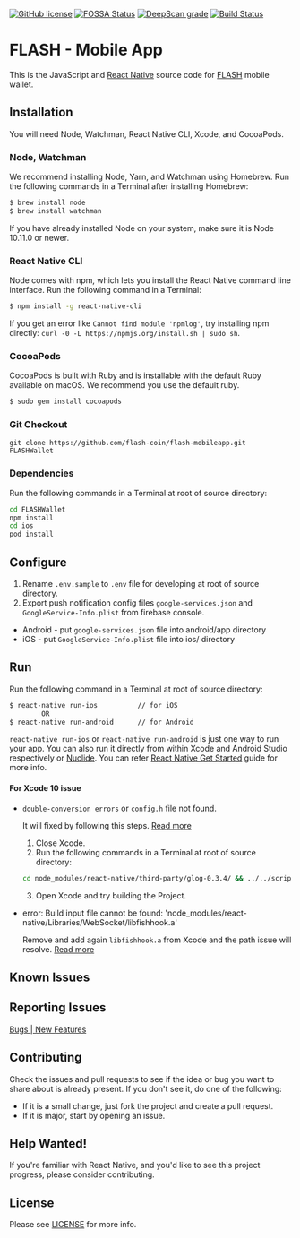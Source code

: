 [![GitHub license](https://img.shields.io/badge/license-MIT-blue.svg)](https://github.com/flash-coin/webwallet/blob/master/LICENSE) [![FOSSA Status](https://app.fossa.io/api/projects/git%2Bgithub.com%2Fflash-coin%2Fflash-mobileapp.svg?type=shield)](https://app.fossa.io/projects/git%2Bgithub.com%2Fflash-coin%2Fflash-mobileapp?ref=badge_shield) [![DeepScan grade](https://deepscan.io/api/projects/2899/branches/21968/badge/grade.svg)](https://deepscan.io/dashboard#view=project&pid=2899&bid=21968) [![Build Status](https://travis-ci.com/flash-coin/flash-mobileapp.svg?token=bmdR7pSx6iBkVZhq26eG&branch=master)](https://travis-ci.com/flash-coin/flash-mobileapp)


# FLASH - Mobile App
This is the JavaScript and [React Native](http://facebook.github.io/react-native/) source code for [FLASH](https://www.flashcoin.io) mobile wallet.


## Installation
You will need Node, Watchman, React Native CLI, Xcode, and CocoaPods.

### Node, Watchman

We recommend installing Node, Yarn, and Watchman using Homebrew. Run the following commands in a Terminal after installing Homebrew:

```sh
$ brew install node
$ brew install watchman
```

If you have already installed Node on your system, make sure it is Node 10.11.0 or newer.

### React Native CLI

Node comes with npm, which lets you install the React Native command line interface. Run the following command in a Terminal:

```sh
$ npm install -g react-native-cli
```

If you get an error like `Cannot find module 'npmlog'`, try installing npm directly: `curl -0 -L https://npmjs.org/install.sh | sudo sh`.


### CocoaPods

CocoaPods is built with Ruby and is installable with the default Ruby available on macOS. We recommend you use the default ruby.

```sh
$ sudo gem install cocoapods
```


### Git Checkout

```base
git clone https://github.com/flash-coin/flash-mobileapp.git FLASHWallet
```

### Dependencies

Run the following commands in a Terminal at root of source directory:

``` bash
cd FLASHWallet
npm install
cd ios
pod install
```

## Configure

1. Rename `.env.sample` to `.env` file for developing at root of source directory.
2. Export push notification config files `google-services.json` and `GoogleService-Info.plist` from firebase console.
 - Android - put `google-services.json` file into android/app directory
 - iOS - put `GoogleService-Info.plist` file into ios/ directory

## Run

Run the following command in a Terminal at root of source directory:

```sh
$ react-native run-ios          // for iOS
        OR
$ react-native run-android      // for Android
```

`react-native run-ios` or `react-native run-android` is just one way to run your app. You can also run it directly from within Xcode and Android Studio respectively or [Nuclide](https://nuclide.io/). You can refer [React Native Get Started](https://facebook.github.io/react-native/docs/getting-started.html) guide for more info.

#### For Xcode 10 issue
- `double-conversion errors` or `config.h` file not found.

    It will fixed by following this steps. [Read more](https://github.com/facebook/react-native/issues/14382#issuecomment-313163119)
    1. Close Xcode.
    2. Run the following commands in a Terminal at root of source directory:
    ```bash
    cd node_modules/react-native/third-party/glog-0.3.4/ && ../../scripts/ios-configure-glog.sh && cd ../../../../
    ```
    3. Open Xcode and try building the Project.
- error: Build input file cannot be found: 'node_modules/react-native/Libraries/WebSocket/libfishhook.a'

    Remove and add again `libfishhook.a` from Xcode and the path issue will resolve. [Read more](https://github.com/facebook/react-native/issues/19569#issuecomment-422691829)


## Known Issues


## Reporting Issues

[Bugs | New Features](https://github.com/flash-coin/flash-mobileapp/issues)


## Contributing
Check the issues and pull requests to see if the idea or bug you want to share about is already present. If you don't see it, do one of the following:

* If it is a small change, just fork the project and create a pull request.
* If it is major, start by opening an issue.


## Help Wanted!

If you're familiar with React Native, and you'd like to see this project progress, please consider contributing.


## License

Please see [LICENSE](LICENSE) for more info.
